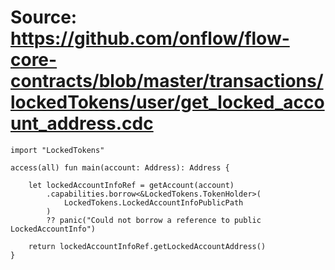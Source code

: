 # Source: https://github.com/onflow/flow-core-contracts/blob/master/transactions/lockedTokens/user/get_locked_account_address.cdc

```
import "LockedTokens"

access(all) fun main(account: Address): Address {

    let lockedAccountInfoRef = getAccount(account)
        .capabilities.borrow<&LockedTokens.TokenHolder>(
            LockedTokens.LockedAccountInfoPublicPath
        )
        ?? panic("Could not borrow a reference to public LockedAccountInfo")

    return lockedAccountInfoRef.getLockedAccountAddress()
}

```